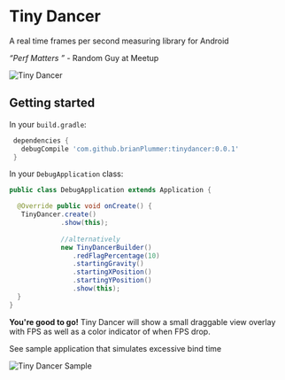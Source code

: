# Tiny Dancer

A real time frames per second measuring library for Android 

*“Perf Matters ”* - Random Guy at Meetup

![Tiny Dancer](http://i.ytimg.com/vi/KBWfUc5jKiM/hqdefault.jpg "Tiny Dancer")

## Getting started

In your `build.gradle`:

```gradle
 dependencies {
   debugCompile 'com.github.brianPlummer:tinydancer:0.0.1'
 }
```

In your `DebugApplication` class:

```java
public class DebugApplication extends Application {

  @Override public void onCreate() {
   TinyDancer.create()
             .show(this);
             
             //alternatively
             new TinyDancerBuilder()
                .redFlagPercentage(10)
                .startingGravity()
                .startingXPosition()
                .startingYPosition()
                .show(this);
  }
}
```

**You're good to go!** Tiny Dancer will show a small draggable view overlay with FPS as well as a color indicator of when FPS drop.





See sample application that simulates excessive bind time

![Tiny Dancer Sample](http://i.imgur.com/iJxzr01.png "Tiny Dancer Sample")

